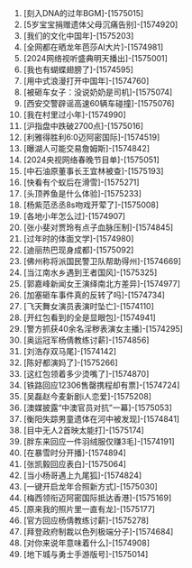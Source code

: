 
1. [刻入DNA的过年BGM]-[1575015]
1. [5岁宝宝捐赠遗体父母沉痛告别]-[1574920]
1. [我们的文化中国年]-[1575203]
1. [全网都在晒龙年芭莎AI大片]-[1574981]
1. [2024网络视听盛典明天播出]-[1575001]
1. [我也有蝴蝶翅膀了]-[1574595]
1. [用中式浪漫打开中国年]-[1574760]
1. [被砸车女子：没说奶奶是司机]-[1575074]
1. [西安交警辟谣高速60辆车碰撞]-[1575076]
1. [我在村里过小年]-[1574990]
1. [沪指盘中跌破2700点]-[1575016]
1. [利雅得胜利6:0迈阿密国际]-[1574519]
1. [曝湖人可能交易詹姆斯]-[1574842]
1. [2024央视网络春晚节目单]-[1575051]
1. [中石油原董事长王宜林被查]-[1575193]
1. [快看有个蚁后在滑雪]-[1575271]
1. [头顶养鱼是什么体验]-[1575233]
1. [杨紫范丞丞8s吻戏开荤了]-[1575008]
1. [各地小年怎么过]-[1574907]
1. [张小斐对贾玲有点子血脉压制]-[1574845]
1. [过年时的体面文学]-[1574980]
1. [迪丽热巴现身成都]-[1575092]
1. [佛州称将派国民警卫队帮助得州]-[1574669]
1. [当江南水乡遇到王者国风]-[1575325]
1. [郭嘉峰新闻女王演绎南北方差异]-[1574977]
1. [加塞砸车事件真的反转了吗]-[1574734]
1. [飞天舞女演员表演时坠亡]-[1574110]
1. [开红包看到的全是显眼包]-[1574941]
1. [警方抓获40余名淫秽表演女主播]-[1574295]
1. [奥运冠军杨倩教练讨薪]-[1574856]
1. [刘浩存双马尾]-[1574142]
1. [陈好都演妈了]-[1575266]
1. [这红包领着多少烫嘴了]-[1574870]
1. [铁路回应12306售罄携程却有票]-[1574724]
1. [吴磊赵今麦新剧i人恋爱]-[1575208]
1. [澳媒披露“中澳官员对抗”一幕]-[1575053]
1. [衡阳失踪男童遗体在河中被发现]-[1574841]
1. [目中无人2首映太能打]-[1575174]
1. [胖东来回应一件羽绒服仅赚3毛]-[1574191]
1. [在暴雪时分开播]-[1574894]
1. [张凯毅回应表白]-[1575064]
1. [当小杨哥遇上九尾狐]-[1574824]
1. [一键开启龙年合照新方式]-[1575030]
1. [梅西领衔迈阿密国际抵达香港]-[1575169]
1. [原来我的照片里一直有龙]-[1575177]
1. [官方回应杨倩教练讨薪]-[1575278]
1. [拜登政府制裁以色列极端分子]-[1574684]
1. [对你来说年意味着什么]-[1574908]
1. [地下城与勇士手游版号]-[1575014]